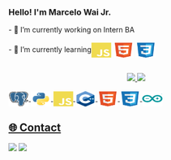 ### Hello! I'm Marcelo Wai Jr.

<div>- 🔭 I’m currently working on Intern BA</div>
<br>
<div>- 🌱 I’m currently learning<img align="center" alt="Wai-Js" height="30" width="40" src="https://raw.githubusercontent.com/devicons/devicon/master/icons/javascript/javascript-plain.svg">
<img align="center" alt="Wai-HTML" height="30" width="40" src="https://raw.githubusercontent.com/devicons/devicon/master/icons/html5/html5-original.svg">
<img align="center" alt="Wai-CSS" height="30" width="40" src="https://raw.githubusercontent.com/devicons/devicon/master/icons/css3/css3-original.svg"></div>

##
<div align="center">
  <a href="https://github.com/M4rc3l0Jr">
  <img height="42%" src="https://github-readme-stats.vercel.app/api?username=M4rc3l0Jr&show_icons=true&theme=moltack&include_all_commits=true&count_private=true&border_radius=20"/>
  <img height="58%" src="https://github-readme-stats.vercel.app/api/top-langs/?username=M4rc3l0Jr&layout=compact&langs_count=7&theme=moltack&border_radius=20"/>
</div><br>
  
<div alingn="center" style="display: inline_block"> 
  <img align="center" alt="Wai-Python" height="30" width="40" src="https://raw.githubusercontent.com/devicons/devicon/master/icons/postgresql/postgresql-original.svg">
  <img align="center" alt="Wai-Python" height="30" width="40" src="https://raw.githubusercontent.com/devicons/devicon/master/icons/python/python-original.svg">
  <img align="center" alt="Wai-Js" height="30" width="40" src="https://raw.githubusercontent.com/devicons/devicon/master/icons/javascript/javascript-plain.svg">
  <img align="center" alt="Wai-Cplusplus" height="30" width="40" src="https://raw.githubusercontent.com/devicons/devicon/master/icons/cplusplus/cplusplus-original.svg">
  <img align="center" alt="Wai-HTML" height="30" width="40" src="https://raw.githubusercontent.com/devicons/devicon/master/icons/html5/html5-original.svg">
  <img align="center" alt="Wai-CSS" height="30" width="40" src="https://raw.githubusercontent.com/devicons/devicon/master/icons/css3/css3-original.svg">
  <img align="center" alt="Wai-Arduino" height="30" width="40" src="https://raw.githubusercontent.com/devicons/devicon/master/icons/arduino/arduino-original.svg">
</div>
  
 ##
  
<div>
  
  <h2>🌐 Contact</h2>
  <a href = "mailto:marcelowaijr832@gmail.com"><img src="https://img.shields.io/badge/-Gmail-%23333?style=for-the-badge&logo=gmail&logoColor=white" target="_blank"></a>
  <a href="https://www.linkedin.com/in/marcelo-martins-wai-junior-8398a4172" target="_blank"><img src="https://img.shields.io/badge/-LinkedIn-%230077B5?style=for-the-badge&logo=linkedin&logoColor=white" target="_blank"></a> 
